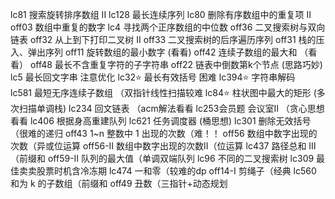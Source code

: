 lc81           搜索旋转排序数组 II
lc128          最长连续序列
lc80           删除有序数组中的重复项 II 
off03          数组中重复的数字
lc4            寻找两个正序数组的中位数
off36          二叉搜索树与双向链表
off32          从上到下打印二叉树 II
off33          二叉搜索树的后序遍历序列
off31          栈的压入、弹出序列
off11          旋转数组的最小数字   (看看)
off42          连续子数组的最大和   （看看）
off48          最长不含重复字符的子字符串
off22          链表中倒数第k个节点  (思路巧妙)
lc5            最长回文字串    注意优化
lc32⭐         最长有效括号     困难
lc394⭐        字符串解码    
lc581          最短无序连续子数组   （双指针线性扫描较难
lc84⭐         柱状图中最大的矩形 (多次扫描单调栈)
lc234           回文链表  （acm解法看看
lc253会员题      会议室Ⅱ   （贪心思想看看
lc406           根据身高重建队列
lc621           任务调度器  (桶思想)
lc301            删除无效括号 （很难的递归
off43           1~n 整数中 1 出现的次数（难！！
off56           数组中数字出现的次数（异或位运算
off56-Ⅱ        数组中数字出现的次数Ⅱ（位运算
lc437           路径总和 Ⅲ （前缀和
off59-Ⅱ        队列的最大值（单调双端队列 
lc96            不同的二叉搜索树
lc309           最佳卖卖股票时机含冷冻期
lc474           一和零（较难的dp
off14-Ⅰ        剪绳子（经典
lc560           和为 k 的子数组（前缀和
off49           丑数（三指针+动态规划